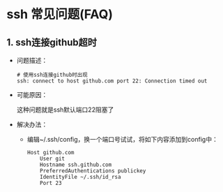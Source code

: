 #  ssh 常见问题(FAQ) <!-- {docsify-ignore} -->

## 1. ssh连接github超时

- 问题描述：

  ```
  # 使用ssh连接github时出现
  ssh: connect to host github.com port 22: Connection timed out 
  ```

- 可能原因：

  这种问题就是ssh默认端口22阻塞了

- 解决办法：

  - 编辑~/.ssh/config，换一个端口号试试，将如下内容添加到config中：

    ```
    Host github.com
        User git
        Hostname ssh.github.com
        PreferredAuthentications publickey
        IdentityFile ~/.ssh/id_rsa
        Port 23
    ```

